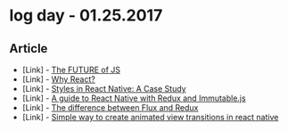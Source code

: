 # log day - 01.25.2017

## Article

- \[Link\] - [The FUTURE of JS](https://medium.com/@justlev/the-future-of-js-ac61331401bf#.fpk09k8i9)
- \[Link\] - [Why React?](https://medium.com/@shakalee14/why-react-32eafa0ff7#.yff6x5sg4)
- \[Link\] - [Styles in React Native: A Case Study](https://medium.com/@fasterpancakes/styles-in-react-native-a-case-study-3dbe0d50f308#.cmi18xfdw)
- \[Link\] - [A guide to React Native with Redux and Immutable.js](https://medium.com/the-react-native-log/a-guide-to-react-native-with-redux-and-immutable-js-65a2b795cb6f#.tk5c6717f)
- \[Link\] - [The difference between Flux and Redux](https://edgecoders.com/the-difference-between-flux-and-redux-71d31b118c1#.hs974gbh6)
- \[Link\] - [Simple way to create animated view transitions in react native](https://medium.com/technoetics/simple-way-to-create-animated-view-transitions-in-react-native-9d01cfece24c#.pfhlhfnjp)

